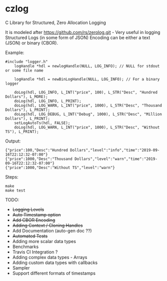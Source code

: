 # czlog
C Library for Structured, Zero Allocation Logging

It is modeled after https://github.com/rs/zerolog.git - 
Very useful in logging Structured Logs (in some form of JSON)
Encoding can be either a text (JSON) or binary (CBOR).

Example:
```
#include "logger.h"
    logHandle *hdl = newlogHandle(NULL, LOG_INFO); // NULL for stdout or some file name

    logHandle *hdl = newBinLogHandle(NULL, LOG_INFO); // For a binary logger

    doLog(hdl, LOG_INFO, L_INT("price", 100), L_STR("Desc", "Hundred Dollars"), L_MORE);
    doLog(hdl, LOG_INFO, L_PRINT);
    doLog(hdl, LOG_WARN, L_INT("price", 1000), L_STR("Desc", "Thousand Dollars"), L_PRINT);
    doLog(hdl, LOG_DEBUG, L_INT("Debug", 1000), L_STR("Desc", "Million Dollars"), L_PRINT);
    setLogAutoTs(hdl, FALSE);
    doLog(hdl, LOG_WARN, L_INT("price", 1000), L_STR("Desc", "Without TS"), L_PRINT);

```

Output:
```
{"price":100,"Desc":"Hundred Dollars","level":"info","time":"2019-09-16T22:12:32-07:00"}
{"price":1000,"Desc":"Thousand Dollars","level":"warn","time":"2019-09-16T22:12:32-07:00"}
{"price":1000,"Desc":"Without TS","level":"warn"}
```

Steps:
```
make
make test
```

TODO:
 -  ~~Logging Levels~~
 -  ~~Auto Timestamp option~~
 -  ~~Add CBOR Encoding~~
 -  ~~Adding Context / Cloning Handles~~
 -  Add Documentation (auto-gen doc ??)
 -  ~~Automated Tests~~
 -  Adding more scalar data types
 -  Benchmarks
 -  Travis CI Integration ?
 -  Adding complex data types - Arrays
 -  Adding custom data types with callbacks
 -  Sampler
 -  Support different formats of timestamps
 
